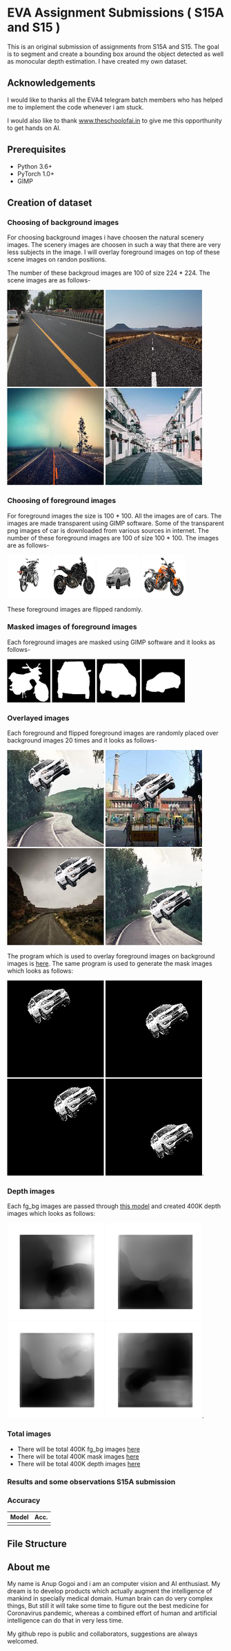# EVA Assignment Submissions ( S15A and S15 )

This is an original submission of assignments from S15A and S15. The goal is to segment and create a bounding box around the object detected as well as monocular depth estimation. I have created my own dataset.

## Acknowledgements

I would like to thanks all the EVA4 telegram batch members who has helped me to implement the code whenever i am stuck.

I would also like to thank www.theschoolofai.in to give me this opporthunity to get hands on AI. 

## Prerequisites
- Python 3.6+
- PyTorch 1.0+
- GIMP

## Creation of dataset
### Choosing of background images
For choosing background images i have choosen the natural scenery images. The scenery images are choosen in such a way that there are very less subjects in the image. I will overlay foreground images on top of these scene images on randon positions. 

The number of these backgroud images are 100 of size 224 * 224.
The scene images are as follows-

![alt-text-1](https://github.com/futartup/S15A/blob/master/raw_images/background_images_224/16ms-17c-sardar-petal-road-adyar-ARJ.png) 
![alt-text-2](https://github.com/futartup/S15A/blob/master/raw_images/background_images_224/464250.png ) 
![alt-text-1](https://github.com/futartup/S15A/blob/master/raw_images/background_images_224/empty-road-1.png) 
![alt-text-2](https://github.com/futartup/S15A/blob/master/raw_images/background_images_224/images150.png)

### Choosing of foreground images
For foreground images the size is 100 * 100. All the images are of cars. The images are made transparent using GIMP software. Some of the transparent png images of car is downloaded from various sources in internet. The number of these foreground images are 100 of size 100 * 100. The images are as follows-

![alt-text-1](https://github.com/futartup/S15A/blob/master/raw_images/foreground_images_100/image24.png) 
![alt-text-2](https://github.com/futartup/S15A/blob/master/raw_images/foreground_images_100/images10.png ) 
![alt-text-1](https://github.com/futartup/S15A/blob/master/raw_images/foreground_images_100/maruti-suzuki-car-india-car.png) 
![alt-text-2](https://github.com/futartup/S15A/blob/master/raw_images/foreground_images_100/24-249294_ktm-1290-super-duke-r-motorcycle-bike-png.png)

These foreground images are flipped randomly.

### Masked images of foreground images
Each foreground images are masked using GIMP software and it looks as follows-

![alt-text-1](https://github.com/futartup/S15A/blob/master/raw_images/masked_images_100/20-209366_asia-hero-motorcycle-bikes-prices-in-pakistan-super.jpg) 
![alt-text-2](https://github.com/futartup/S15A/blob/master/raw_images/masked_images_100/2013-toyota-corolla-le-car-toyota-sienna-front-wheel-drive-toyota-thumbnail.jpg ) 
![alt-text-1](https://github.com/futartup/S15A/blob/master/raw_images/masked_images_100/2016-land-rover-range-rover-sport-2017-land-rover-range-rover-sport-car-rover-company-rang-thumbnail.jpg) 
![alt-text-2](https://github.com/futartup/S15A/blob/master/raw_images/masked_images_100/bmw-png-transparent-images-169843-174756.jpg)

### Overlayed images
Each foreground and flipped foreground images are randomly placed over background images 20 times and it looks as follows-

![alt-text-1](https://github.com/futartup/S15A/blob/master/raw_images/fg_bg_images/0.png) 
![alt-text-2](https://github.com/futartup/S15A/blob/master/raw_images/fg_bg_images/100.png ) 
![alt-text-1](https://github.com/futartup/S15A/blob/master/raw_images/fg_bg_images/95.png) 
![alt-text-2](https://github.com/futartup/S15A/blob/master/raw_images/fg_bg_images/15.png)

The program which is used to overlay foreground images on background images is [here](https://github.com/futartup/S15A/blob/master/overlay_images.py). The same program is used to generate the mask images which looks as follows:

![alt-text-1](https://github.com/futartup/S15A/blob/master/raw_images/mask/bw_0.png) 
![alt-text-2](https://github.com/futartup/S15A/blob/master/raw_images/mask/bw_2.png) 
![alt-text-1](https://github.com/futartup/S15A/blob/master/raw_images/mask/bw_95.png) 
![alt-text-2](https://github.com/futartup/S15A/blob/master/raw_images/mask/bw_99.png).

### Depth images
Each fg_bg images are passed through [this model](https://github.com/ialhashim/DenseDepth/blob/master/DenseDepth.ipynb) and created 400K depth images which looks as follows:

![alt-text-1](https://github.com/futartup/S15A/blob/master/raw_images/depth_bw/0.jpg) 
![alt-text-2](https://github.com/futartup/S15A/blob/master/raw_images/depth_bw/100.jpg) 
![alt-text-1](https://github.com/futartup/S15A/blob/master/raw_images/depth_bw/32.jpg) 
![alt-text-2](https://github.com/futartup/S15A/blob/master/raw_images/depth_bw/20.jpg).

### Total images
- There will be total 400K fg_bg images [here](https://drive.google.com/drive/u/0/folders/1WJQGT_Rhb-UW1Z9JOdZhkKr1LCZW14b3)
- There will be total 400K mask images [here](https://drive.google.com/drive/u/0/folders/1QOrmewdLddslLaxugLRbZJh5G-KVF0bF)
- There will be total 400K depth images [here](https://drive.google.com/drive/u/0/folders/13juk_B8cb9h1kOO0MrlDDrItv9DEtWQO)


### Results and some observations S15A submission


### Accuracy
| Model             | Acc.        |
| ----------------- | ----------- |
|       |      |

## File Structure


## About me
My name is Anup Gogoi and i am an computer vision and AI enthusiast. My dream is to develop products which actually augment the intelligence of mankind in specially medical domain. Human brain can do very complex things, But still it will take some time to figure out the best medicine for Coronavirus pandemic, whereas a combined effort of human and artificial intelligence can do that in very less time.

My github repo is public and collaborators, suggestions are always welcomed.





